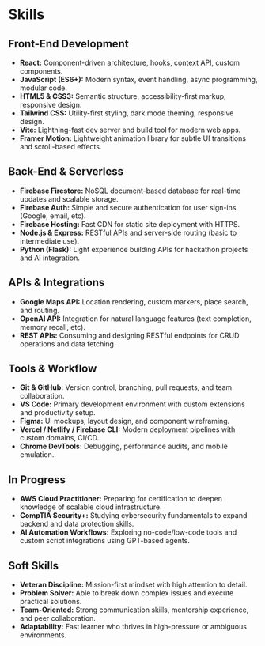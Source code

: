 # Skills

## Front-End Development
- **React:** Component-driven architecture, hooks, context API, custom components.  
- **JavaScript (ES6+):** Modern syntax, event handling, async programming, modular code.  
- **HTML5 & CSS3:** Semantic structure, accessibility-first markup, responsive design.  
- **Tailwind CSS:** Utility-first styling, dark mode theming, responsive design.  
- **Vite:** Lightning-fast dev server and build tool for modern web apps.  
- **Framer Motion:** Lightweight animation library for subtle UI transitions and scroll-based effects.  

## Back-End & Serverless
- **Firebase Firestore:** NoSQL document-based database for real-time updates and scalable storage.  
- **Firebase Auth:** Simple and secure authentication for user sign-ins (Google, email, etc).  
- **Firebase Hosting:** Fast CDN for static site deployment with HTTPS.  
- **Node.js & Express:** RESTful APIs and server-side routing (basic to intermediate use).  
- **Python (Flask):** Light experience building APIs for hackathon projects and AI integration.

## APIs & Integrations
- **Google Maps API:** Location rendering, custom markers, place search, and routing.  
- **OpenAI API:** Integration for natural language features (text completion, memory recall, etc).  
- **REST APIs:** Consuming and designing RESTful endpoints for CRUD operations and data fetching.  

## Tools & Workflow
- **Git & GitHub:** Version control, branching, pull requests, and team collaboration.  
- **VS Code:** Primary development environment with custom extensions and productivity setup.  
- **Figma:** UI mockups, layout design, and component wireframing.  
- **Vercel / Netlify / Firebase CLI:** Modern deployment pipelines with custom domains, CI/CD.  
- **Chrome DevTools:** Debugging, performance audits, and mobile emulation.

## In Progress
- **AWS Cloud Practitioner:** Preparing for certification to deepen knowledge of scalable cloud infrastructure.  
- **CompTIA Security+:** Studying cybersecurity fundamentals to expand backend and data protection skills.  
- **AI Automation Workflows:** Exploring no-code/low-code tools and custom script integrations using GPT-based agents.

## Soft Skills
- **Veteran Discipline:** Mission-first mindset with high attention to detail.  
- **Problem Solver:** Able to break down complex issues and execute practical solutions.  
- **Team-Oriented:** Strong communication skills, mentorship experience, and peer collaboration.  
- **Adaptability:** Fast learner who thrives in high-pressure or ambiguous environments.  

